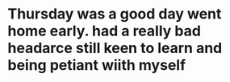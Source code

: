 <h1>
Thursday was a good day went home early. had a really bad headarce
still keen to learn and being petiant wiith myself